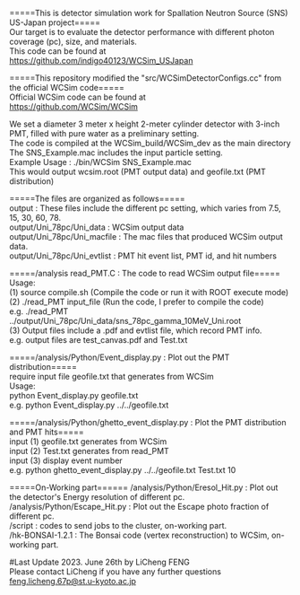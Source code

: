 =====This is detector simulation work for Spallation Neutron Source (SNS) US-Japan project=====  
Our target is to evaluate the detector performance with different photon coverage (pc), size, and materials.  
This code can be found at   
https://github.com/indigo40123/WCSim_USJapan  

=====This repository modified the "src/WCSimDetectorConfigs.cc" from the official WCSim code=====  
Official WCSim code can be found at  
https://github.com/WCSim/WCSim  

We set a diameter 3 meter x height 2-meter cylinder detector with 3-inch PMT, filled with pure water as a preliminary setting.  
The code is compiled at the WCSim_build/WCSim_dev as the main directory  
The SNS_Example.mac includes the input particle setting.  
Example Usage :  ./bin/WCSim SNS_Example.mac  
This would output wcsim.root (PMT output data) and geofile.txt (PMT distribution)  


=====The files are organized as follows=====  
output : These files include the different pc setting, which varies from 7.5, 15, 30, 60, 78.  
output/Uni_78pc/Uni_data : WCSim output data  
output/Uni_78pc/Uni_macfile : The mac files that produced WCSim output data.  
output/Uni_78pc/Uni_evtlist : PMT hit event list, PMT id, and hit numbers  

=====/analysis read_PMT.C : The code to read WCSim output file=====  
Usage:  
(1) source compile.sh (Compile the code or run it with ROOT execute mode)  
(2) ./read_PMT input_file (Run the code, I prefer to compile the code)                                  
e.g. ./read_PMT ../output/Uni_78pc/Uni_data/sns_78pc_gamma_10MeV_Uni.root  
(3) Output files include a .pdf and evtlist file, which record PMT info.  
e.g. output files are test_canvas.pdf and Test.txt  

=====/analysis/Python/Event_display.py : Plot out the PMT distribution=====  
require input file geofile.txt that generates from WCSim  
Usage:  
python Event_display.py geofile.txt  
e.g. python Event_display.py ../../geofile.txt  

=====/analysis/Python/ghetto_event_display.py : Plot the PMT distribution and PMT hits=====  
input (1) geofile.txt generates from WCSim  
input (2) Test.txt generates from read_PMT  
input (3) display event number  
e.g. python ghetto_event_display.py ../../geofile.txt Test.txt 10  

=====On-Working part======
/analysis/Python/Eresol_Hit.py : Plot out the detector's Energy resolution of different pc.  
/analysis/Python/Escape_Hit.py : Plot out the Escape photo fraction of different pc.  
/script : codes to send jobs to the cluster, on-working part.  
/hk-BONSAI-1.2.1 : The Bonsai code (vertex reconstruction) to WCSim, on-working part.  


#Last Update 2023. June 26th by LiCheng FENG  
Please contact LiCheng if you have any further questions  
feng.licheng.67p@st.u-kyoto.ac.jp  
